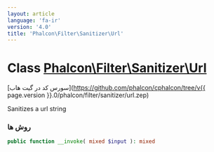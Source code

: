 ```yaml
---
layout: article
language: 'fa-ir'
version: '4.0'
title: 'Phalcon\Filter\Sanitizer\Url'
---
```

# Class [Phalcon\Filter\Sanitizer\Url](Phalcon_Filter_Sanitizer_Url)

[سورس کد در گیت هاب](https://github.com/phalcon/cphalcon/tree/v{{ page.version }}.0/phalcon/filter/sanitizer/url.zep)

Sanitizes a url string

### روش ها

```php
public function __invoke( mixed $input ): mixed
```